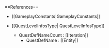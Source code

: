 ==References==
 * [[GameplayConstants|GameplayConstants]]

 * [[QuestLevelInfosType| QuestLevelInfosType]]
   * QuestDefNameCount : [[Iteration]]
     * QuestDefName : [[Entity]]

